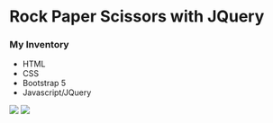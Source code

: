 # Rock Paper Scissors with JQuery
<h3>My Inventory</h3>
<ul>
  <li>HTML</li>
  <li>CSS</li>
  <li>Bootstrap 5</li>
  <li>Javascript/JQuery</li>
</ul>

<img src="https://i.hizliresim.com/sggjh10.jpg" />

<img src="https://i.hizliresim.com/jv2w93e.jpg" />
